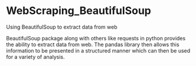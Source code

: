 # WebScraping_BeautifulSoup
Using BeautifulSoup to extract data from web

BeautifulSoup package along with others like requests in python provides the ability to extract data from web. The pandas library then allows this information to be presented in a structured manner which can then be used for a variety of analysis.
